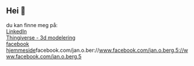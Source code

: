 ## Hei 👋

du kan finne meg på:
<br>
[LinkedIn](https://www.linkedin.com/in/jan-olav-berg-a90734b3/)
<br>
[Thingiverse - 3d modelering](https://www.thingiverse.com/martialcart/designs)
<br>
[facebook](https://www.facebook.com/jan.o.berg.5)
<br>
[hjemmeside](https://www.janolavberg.no)facebook.com/jan.o.ber://www.facebook.com/jan.o.berg.5://www.facebook.com/jan.o.berg.5

<!--
**Martialcart/Martialcart** is a ✨ _special_ ✨ repository because its `README.md` (this file) appears on your GitHub profile.

Here are some ideas to get you started:



add link: 
    url turns into links
        (html didn't work)
            <a href="https://github.com/Martialcart?tab=repositories" target="_blank">Martialcart</a>
linebreak:
    <br> works
    (# didn't work) 

- 🔭 I’m currently working on ...
- 🌱 I’m currently learning ...
- 👯 I’m looking to collaborate on ...
- 🤔 I’m looking for help with ...
- 💬 Ask me about ...
- 📫 How to reach me: ...
- 😄 Pronouns: ...
- ⚡ Fun fact: ...
-->
        
